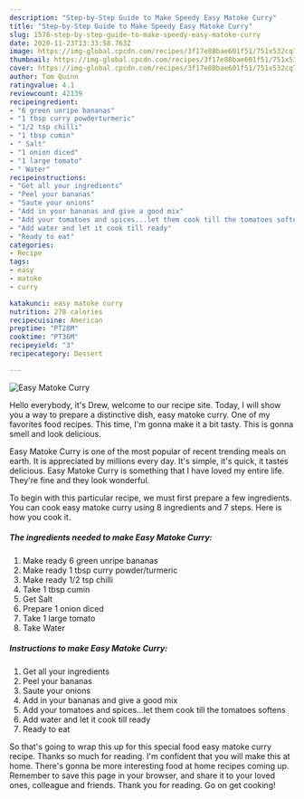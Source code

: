 ```yaml
---
description: "Step-by-Step Guide to Make Speedy Easy Matoke Curry"
title: "Step-by-Step Guide to Make Speedy Easy Matoke Curry"
slug: 1578-step-by-step-guide-to-make-speedy-easy-matoke-curry
date: 2020-11-23T13:33:58.763Z
image: https://img-global.cpcdn.com/recipes/3f17e88bae601f51/751x532cq70/easy-matoke-curry-recipe-main-photo.jpg
thumbnail: https://img-global.cpcdn.com/recipes/3f17e88bae601f51/751x532cq70/easy-matoke-curry-recipe-main-photo.jpg
cover: https://img-global.cpcdn.com/recipes/3f17e88bae601f51/751x532cq70/easy-matoke-curry-recipe-main-photo.jpg
author: Tom Quinn
ratingvalue: 4.1
reviewcount: 42139
recipeingredient:
- "6 green unripe bananas"
- "1 tbsp curry powderturmeric"
- "1/2 tsp chilli"
- "1 tbsp cumin"
- " Salt"
- "1 onion diced"
- "1 large tomato"
- " Water"
recipeinstructions:
- "Get all your ingredients"
- "Peel your bananas"
- "Saute your onions"
- "Add in your bananas and give a good mix"
- "Add your tomatoes and spices...let them cook till the tomatoes softens"
- "Add water and let it cook till ready"
- "Ready to eat"
categories:
- Recipe
tags:
- easy
- matoke
- curry

katakunci: easy matoke curry 
nutrition: 278 calories
recipecuisine: American
preptime: "PT28M"
cooktime: "PT36M"
recipeyield: "3"
recipecategory: Dessert

---
```



![Easy Matoke Curry](https://img-global.cpcdn.com/recipes/3f17e88bae601f51/751x532cq70/easy-matoke-curry-recipe-main-photo.jpg)

Hello everybody, it's Drew, welcome to our recipe site. Today, I will show you a way to prepare a distinctive dish, easy matoke curry. One of my favorites food recipes. This time, I'm gonna make it a bit tasty. This is gonna smell and look delicious.



Easy Matoke Curry is one of the most popular of recent trending meals on earth. It is appreciated by millions every day. It's simple, it's quick, it tastes delicious. Easy Matoke Curry is something that I have loved my entire life. They're fine and they look wonderful.


To begin with this particular recipe, we must first prepare a few ingredients. You can cook easy matoke curry using 8 ingredients and 7 steps. Here is how you cook it.

<!--inarticleads1-->

##### The ingredients needed to make Easy Matoke Curry:

1. Make ready 6 green unripe bananas
1. Make ready 1 tbsp curry powder/turmeric
1. Make ready 1/2 tsp chilli
1. Take 1 tbsp cumin
1. Get  Salt
1. Prepare 1 onion diced
1. Take 1 large tomato
1. Take  Water




<!--inarticleads2-->

##### Instructions to make Easy Matoke Curry:

1. Get all your ingredients
1. Peel your bananas
1. Saute your onions
1. Add in your bananas and give a good mix
1. Add your tomatoes and spices...let them cook till the tomatoes softens
1. Add water and let it cook till ready
1. Ready to eat




So that's going to wrap this up for this special food easy matoke curry recipe. Thanks so much for reading. I'm confident that you will make this at home. There's gonna be more interesting food at home recipes coming up. Remember to save this page in your browser, and share it to your loved ones, colleague and friends. Thank you for reading. Go on get cooking!
